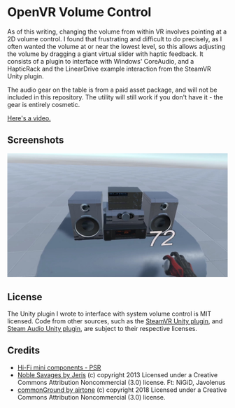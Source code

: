 # OpenVR Volume Control

As of this writing, changing the volume from within VR involves pointing at a 2D volume control. I found that frustrating and difficult to do precisely, as I often wanted the volume at or near the lowest level, so this allows adjusting the volume by dragging a giant virtual slider with haptic feedback. It consists of a plugin to interface with Windows' CoreAudio, and a HapticRack and the LinearDrive example interaction from the SteamVR Unity plugin.

The audio gear on the table is from a paid asset package, and will not be included in this repository. The utility will still work if you don't have it - the gear is entirely cosmetic.

[Here's a video.](https://www.youtube.com/watch?v=vdGikLASFjM)

## Screenshots

![Action Shot](Screenshots/example.jpg)

## License

The Unity plugin I wrote to interface with system volume control is MIT licensed. Code from other sources, such as the [SteamVR Unity plugin](https://github.com/ValveSoftware/steamvr_unity_plugin/blob/master/LICENSE), and [Steam Audio Unity plugin](https://github.com/ValveSoftware/steam-audio/blob/master/LICENSE.md), are subject to their respective licenses.

## Credits

* [Hi-Fi mini components - PSR](https://assetstore.unity.com/packages/3d/props/electronics/hi-fi-mini-component-pack-110452)
* [Noble Savages by Jeris](http://dig.ccmixter.org/files/VJ_Memes/41913) (c) copyright 2013 Licensed under a Creative Commons Attribution Noncommercial  (3.0) license. Ft: NiGiD, Javolenus
* [commonGround by airtone](http://dig.ccmixter.org/files/airtone/58703) (c) copyright 2018 Licensed under a Creative Commons Attribution Noncommercial  (3.0) license.